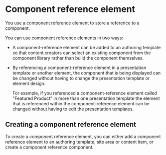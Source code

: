 # Component reference element

You use a component reference element to store a reference to a component.

You can use component reference elements in two ways:

-   A component-reference element can be added to an authoring template so that content creators can select an existing component from the component library rather than build the component themselves.
-   By referencing a component-reference element in a presentation template or another element, the component that is being displayed can be changed without having to change the presentation template or element design.

    For example, if you referenced a component-reference element called "Featured Product" in more than one presentation template the element that is referenced within the component-reference element can be changed without having to edit the presentation templates.


## Creating a component reference element

To create a component reference element, you can either add a component reference element to an authoring template, site area or content item, or create a component reference component.


